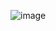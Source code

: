 ![image](https://github.com/anjiladhikari/React-Journey/assets/21165474/2456cbbe-d957-4cea-a08e-75e39b9b6000)
